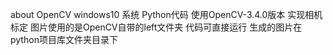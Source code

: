about OpenCV
windows10 系统
Python代码
使用OpenCV-3.4.0版本
实现相机标定
图片使用的是OpenCV自带的left文件夹
代码可直接运行
生成的图片在python项目库文件夹目录下

